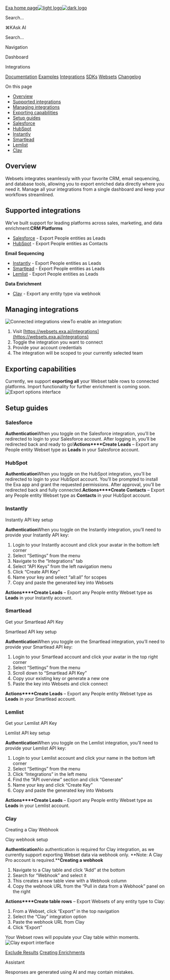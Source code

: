 [Exa home page![light logo](https://mintlify.s3.us-west-1.amazonaws.com/exa-52/logo/light.png)![dark logo](https://mintlify.s3.us-west-1.amazonaws.com/exa-52/logo/dark.png)](https://docs.exa.ai/)

Search...

⌘KAsk AI

Search...

Navigation

Dashboard

Integrations

[Documentation](https://docs.exa.ai/reference/getting-started) [Examples](https://docs.exa.ai/examples/exa-mcp) [Integrations](https://docs.exa.ai/integrations/vercel) [SDKs](https://docs.exa.ai/sdks/python-sdk-specification) [Websets](https://docs.exa.ai/websets/overview) [Changelog](https://docs.exa.ai/changelog/markdown-contents-as-default)

On this page

- [Overview](https://docs.exa.ai/websets/dashboard/integrations#overview)
- [Supported integrations](https://docs.exa.ai/websets/dashboard/integrations#supported-integrations)
- [Managing integrations](https://docs.exa.ai/websets/dashboard/integrations#managing-integrations)
- [Exporting capabilities](https://docs.exa.ai/websets/dashboard/integrations#exporting-capabilities)
- [Setup guides](https://docs.exa.ai/websets/dashboard/integrations#setup-guides)
- [Salesforce](https://docs.exa.ai/websets/dashboard/integrations#salesforce)
- [HubSpot](https://docs.exa.ai/websets/dashboard/integrations#hubspot)
- [Instantly](https://docs.exa.ai/websets/dashboard/integrations#instantly)
- [Smartlead](https://docs.exa.ai/websets/dashboard/integrations#smartlead)
- [Lemlist](https://docs.exa.ai/websets/dashboard/integrations#lemlist)
- [Clay](https://docs.exa.ai/websets/dashboard/integrations#clay)

## [​](https://docs.exa.ai/websets/dashboard/integrations\#overview)  Overview

Websets integrates seamlessly with your favorite CRM, email sequencing, and database tools, allowing you to export enriched data directly where you need it. Manage all your integrations from a single dashboard and keep your workflows streamlined.

## [​](https://docs.exa.ai/websets/dashboard/integrations\#supported-integrations)  Supported integrations

We’ve built support for leading platforms across sales, marketing, and data enrichment:**CRM Platforms**

- [Salesforce](https://www.salesforce.com/) \- Export People entities as Leads
- [HubSpot](https://www.hubspot.com/) \- Export People entities as Contacts

**Email Sequencing**

- [Instantly](https://instantly.ai/) \- Export People entities as Leads
- [Smartlead](https://www.smartlead.ai/) \- Export People entities as Leads
- [Lemlist](https://www.lemlist.com/) \- Export People entities as Leads

**Data Enrichment**

- [Clay](https://www.clay.com/) \- Export any entity type via webhook

## [​](https://docs.exa.ai/websets/dashboard/integrations\#managing-integrations)  Managing integrations

![Connected integrations view](https://mintlify.s3.us-west-1.amazonaws.com/exa-52/images/websets/integrations/connected.png)To enable an integration:

1. Visit [https://websets.exa.ai/integrations](https://websets.exa.ai/integrations)
2. Toggle the integration you want to connect
3. Provide your account credentials
4. The integration will be scoped to your currently selected team

## [​](https://docs.exa.ai/websets/dashboard/integrations\#exporting-capabilities)  Exporting capabilities

Currently, we support **exporting all** your Webset table rows to connected platforms. Import functionality for further enrichment is coming soon.![Export options interface](https://mintlify.s3.us-west-1.amazonaws.com/exa-52/images/websets/integrations/export.png)

## [​](https://docs.exa.ai/websets/dashboard/integrations\#setup-guides)  Setup guides

### [​](https://docs.exa.ai/websets/dashboard/integrations\#salesforce)  Salesforce

**Authentication**When you toggle on the Salesforce integration, you’ll be redirected to login to your Salesforce account. After logging in, you’ll be redirected back and ready to go!**Actions****Create Leads** – Export any People entity Webset type as **Leads** in your Salesforce account.

### [​](https://docs.exa.ai/websets/dashboard/integrations\#hubspot)  HubSpot

**Authentication**When you toggle on the HubSpot integration, you’ll be redirected to login to your HubSpot account. You’ll be prompted to install the Exa app and grant the requested permissions. After approval, you’ll be redirected back and fully connected.**Actions****Create Contacts** – Export any People entity Webset type as **Contacts** in your HubSpot account.

### [​](https://docs.exa.ai/websets/dashboard/integrations\#instantly)  Instantly

Instantly API key setup

**Authentication**When you toggle on the Instantly integration, you’ll need to provide your Instantly API key:

1. Login to your Instantly account and click your avatar in the bottom left corner
2. Select “Settings” from the menu
3. Navigate to the “Integrations” tab
4. Select “API Keys” from the left navigation menu
5. Click “Create API Key”
6. Name your key and select “all:all” for scopes
7. Copy and paste the generated key into Websets

**Actions****Create Leads** – Export any People entity Webset type as **Leads** in your Instantly account.

### [​](https://docs.exa.ai/websets/dashboard/integrations\#smartlead)  Smartlead

Get your Smartlead API Key

Smartlead API key setup

**Authentication**When you toggle on the Smartlead integration, you’ll need to provide your Smartlead API key:

1. Login to your Smartlead account and click your avatar in the top right corner
2. Select “Settings” from the menu
3. Scroll down to “Smartlead API Key”
4. Copy your existing key or generate a new one
5. Paste the key into Websets and click connect

**Actions****Create Leads** – Export any People entity Webset type as **Leads** in your Smartlead account.

### [​](https://docs.exa.ai/websets/dashboard/integrations\#lemlist)  Lemlist

Get your Lemlist API Key

Lemlist API key setup

**Authentication**When you toggle on the Lemlist integration, you’ll need to provide your Lemlist API key:

1. Login to your Lemlist account and click your name in the bottom left corner
2. Select “Settings” from the menu
3. Click “Integrations” in the left menu
4. Find the “API overview” section and click “Generate”
5. Name your key and click “Create Key”
6. Copy and paste the generated key into Websets

**Actions****Create Leads** – Export any People entity Webset type as **Leads** in your Lemlist account.

### [​](https://docs.exa.ai/websets/dashboard/integrations\#clay)  Clay

Creating a Clay Webhook

Clay webhook setup

**Authentication**No authentication is required for Clay integration, as we currently support exporting Webset data via webhook only. **Note: A Clay Pro account is required.****Creating a webhook**

1. Navigate to a Clay table and click “Add” at the bottom
2. Search for “Webhook” and select it
3. This creates a new table view with a Webhook column
4. Copy the webhook URL from the “Pull in data from a Webhook” panel on the right

**Actions****Create table rows** – Export Websets of any entity type to Clay:

1. From a Webset, click “Export” in the top navigation
2. Select the “Clay” integration option
3. Paste the webhook URL from Clay
4. Click “Export”

Your Webset rows will populate your Clay table within moments.![Clay export interface](https://mintlify.s3.us-west-1.amazonaws.com/exa-52/images/websets/integrations/clay-export.png)

[Exclude Results](https://docs.exa.ai/websets/dashboard/exclude-results) [Creating Enrichments](https://docs.exa.ai/websets/dashboard/walkthroughs/Creating-enrichments)

Assistant

Responses are generated using AI and may contain mistakes.